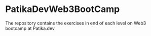 # PatikaDevWeb3BootCamp
The repository contains the exercises in end of each level on Web3 bootcamp at Patika.dev 
